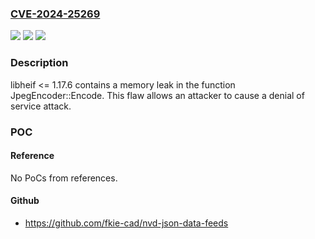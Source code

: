 ### [CVE-2024-25269](https://cve.mitre.org/cgi-bin/cvename.cgi?name=CVE-2024-25269)
![](https://img.shields.io/static/v1?label=Product&message=n%2Fa&color=blue)
![](https://img.shields.io/static/v1?label=Version&message=n%2Fa&color=blue)
![](https://img.shields.io/static/v1?label=Vulnerability&message=n%2Fa&color=brighgreen)

### Description

libheif <= 1.17.6 contains a memory leak in the function JpegEncoder::Encode. This flaw allows an attacker to cause a denial of service attack.

### POC

#### Reference
No PoCs from references.

#### Github
- https://github.com/fkie-cad/nvd-json-data-feeds

